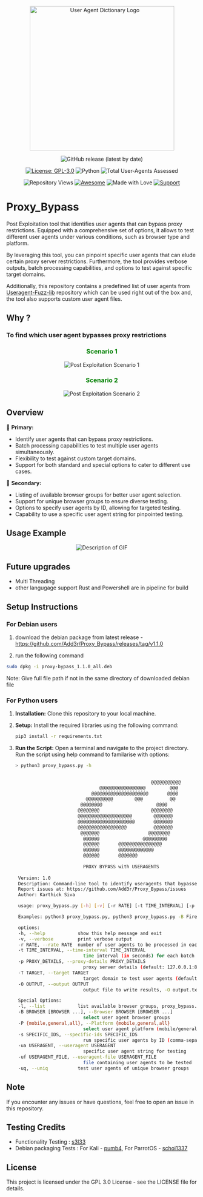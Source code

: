 <p align="center">
  <img src="images/Proxy_Bypass_Logo.png" alt="User Agent Dictionary Logo" width="381" height="381">
</p>

<div align="center">

![GitHub release (latest by date)](https://img.shields.io/github/v/release/Add3r/Proxy_Bypass?label=release)

[![License: GPL-3.0](https://img.shields.io/badge/License-GPL--3.0-yellow.svg)](https://github.com/Add3r/Proxy_Bypass/blob/main/LICENSE)
![Python](https://img.shields.io/badge/Python-3.12.0-blue.svg)
![Total User-Agents Assessed](https://img.shields.io/badge/Total%20User--Agents%20Assessed-11080-blue.svg)

![Repository Views](https://komarev.com/ghpvc/?username=Add3r&label=Repository+Views)
[![Awesome](https://img.shields.io/badge/Awesome-%F0%9F%98%8E-blueviolet.svg)](https://shields.io/)
![Made with Love](https://img.shields.io/badge/Made%20with-%E2%9D%A4-red.svg)
[![Support](https://img.shields.io/static/v1?label=Support&message=Ko-fi&color=ff5e5b&logo=ko-fi)](https://ko-fi.com/add3r)

</div>

# Proxy_Bypass

Post Exploitation tool that identifies user agents that can bypass proxy restrictions. Equipped with a comprehensive set of options, it allows to test different user agents under various conditions, such as browser type and platform.

By leveraging this tool, you can pinpoint specific user agents that can elude certain proxy server restrictions. Furthermore, the tool provides verbose outputs, batch processing capabilities, and options to test against specific target domains.

Additionally, this repository contains a predefined list of user agents from [Useragent-Fuzz-lib](https://github.com/Add3r/UserAgent-Fuzz-lib) repository which can be used right out of the box and, the tool also supports custom user agent files.

## Why ?
### To find which user agent bypasses proxy restrictions 

<h3 align="center"><span style="color:green">Scenario 1</span></h3>

<p align="center">
  <img src="images/Post-exp-2.png" alt="Post Exploitation Scenario 1">
</p>

<h3 align="center"><span style="color:green">Scenario 2</span></h3>

<p align="center">
  <img src="images/Post-exp-1.png" alt="Post Exploitation Scenario 2">
</p>

## Overview

🎯 **Primary:**

- Identify user agents that can bypass proxy restrictions.
- Batch processing capabilities to test multiple user agents simultaneously.
- Flexibility to test against custom target domains.
- Support for both standard and special options to cater to different use cases.

🚀 **Secondary:**

- Listing of available browser groups for better user agent selection.
- Support for unique browser groups to ensure diverse testing.
- Options to specify user agents by ID, allowing for targeted testing.
- Capability to use a specific user agent string for pinpointed testing.

## Usage Example

<p align="center">
  <img src="images/Proxy_Bypass.gif" alt="Description of GIF">
</p>

## Future upgrades

- Multi Threading
- other langugage support Rust and Powershell are in pipeline for build

## Setup Instructions

### For Debian users

1. download the debian package from latest release - https://github.com/Add3r/Proxy_Bypass/releases/tag/v1.1.0

2. run the following command

```bash
sudo dpkg -i proxy-bypass_1.1.0_all.deb
```
Note: Give full file path if not in the same directory of downloaded debian file

### For Python users

1. **Installation:**
   Clone this repository to your local machine.

2. **Setup:**
   Install the required libraries using the following command:
   
   ```bash
   pip3 install -r requirements.txt
   ```

3. **Run the Script:**
   Open a terminal and navigate to the project directory. Run the script using help command to familarise with options:

   ```bash
   > python3 proxy_bypass.py -h

                        
                                                     @@@@@@@@@@@                   
                                  @@@@@@@@@@@@@@@@@         @@@                    
                               @@@@@@@@@@@@@@@@@@@@@       @@@@                    
                             @@@@@@@@@@        @@@          @@                     
                           @@@@@@@@                    @@@@                        
                          @@@@@@@@                   @@@@@@@@                       
                          @@@@@@@@@@@@@@@@@@@@        @@@@@@@                       
                          @@@@@@@@@@@@@@@@@@@@@       @@@@@@@                       
                          @@@@@@@@@@@@@@@@@@          @@@@@@@                       
                           @@@@@@@                  @@@@@@@@                        
                            @@@@@@                @@@@@@@@@                         
                            @@@@@@       @@@@@@@@@@@@@@@@                           
                            @@@@@@       @@@@@@@@@@@@@                              
                            @@@@@@       @@@@@@@                                    
        
                            PROXY BYPASS with USERAGENTS
            
    Version: 1.0
    Description: Command-line tool to identify useragents that bypasses proxy restrictions
    Report issues at: https://github.com/Add3r/Proxy_Bypass/issues
    Author: Karthick Siva

    usage: proxy_bypass.py [-h] [-v] [-r RATE] [-t TIME_INTERVAL] [-p PROXY_DETAILS] [-T TARGET] [-O OUTPUT] [-l] [-B BROWSER [BROWSER ...]] [-P {mobile,general,all}] [-s SPECIFIC_IDS] [-ua USERAGENT] [-uf USERAGENT_FILE] [-uq]

    Examples: python3 proxy_bypass.py, python3 proxy_bypass.py -B Firefox Chrome, python3 proxy_bypass.py -P mobile

    options:
    -h, --help            show this help message and exit
    -v, --verbose         print verbose output
    -r RATE, --rate RATE  number of user agents to be processed in each batch
    -t TIME_INTERVAL, --time-interval TIME_INTERVAL
                            time interval (in seconds) for each batch to be processed
    -p PROXY_DETAILS, --proxy-details PROXY_DETAILS
                            proxy server details (default: 127.0.0.1:8080)
    -T TARGET, --target TARGET
                            target domain to test user agents (default: www.google.com)
    -O OUTPUT, --output OUTPUT
                            output file to write results, -O output.txt

    Special Options:
    -l, --list            list available browser groups, proxy_bypass.py -l
    -B BROWSER [BROWSER ...], --Browser BROWSER [BROWSER ...]
                            select user agent browser groups
    -P {mobile,general,all}, --Platform {mobile,general,all}
                            select user agent platform (mobile/general/all)
    -s SPECIFIC_IDS, --specific-ids SPECIFIC_IDS
                            run specific user agents by ID (comma-separated) by using ua-id from json file. -ua 'ua-30','ua-31'
    -ua USERAGENT, --useragent USERAGENT
                            specific user agent string for testing
    -uf USERAGENT_FILE, --useragent-file USERAGENT_FILE
                            file containing user agents to be tested
    -uq, --uniq           test user agents of unique browser groups

    ```
## Note
If you encounter any issues or have questions, feel free to open an issue in this repository.

## Testing Credits
- Functionality Testing : [s3l33](https://github.com/s3l33)
- Debian packaging Tests : For Kali - [pumb4](https://github.com/pumb4), For ParrotOS - [schoi1337](https://github.com/schoi1337)

## License
This project is licensed under the GPL 3.0 License - see the LICENSE file for details.
